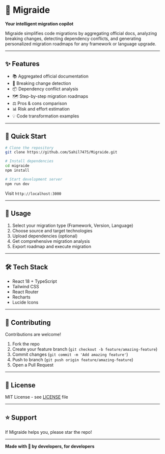 # 🚀 Migraide

**Your intelligent migration copilot**

Migraide simplifies code migrations by aggregating official docs, analyzing breaking changes, detecting dependency conflicts, and generating personalized migration roadmaps for any framework or language upgrade.

---

## ✨ Features

- 📚 Aggregated official documentation
- 🔴 Breaking change detection
- 📦 Dependency conflict analysis
- 🗺️ Step-by-step migration roadmaps
- ⚖️ Pros & cons comparison
- 📊 Risk and effort estimation
- 💡 Code transformation examples

---

## 🚀 Quick Start
```bash
# Clone the repository
git clone https://github.com/Sahil7475/Migraide.git

# Install dependencies
cd migraide
npm install

# Start development server
npm run dev
```

Visit `http://localhost:3000`

---

## 📖 Usage

1. Select your migration type (Framework, Version, Language)
2. Choose source and target technologies
3. Upload dependencies (optional)
4. Get comprehensive migration analysis
5. Export roadmap and execute migration

---

## 🛠️ Tech Stack

- React 18 + TypeScript
- Tailwind CSS
- React Router
- Recharts
- Lucide Icons

---

## 🤝 Contributing

Contributions are welcome! 

1. Fork the repo
2. Create your feature branch (`git checkout -b feature/amazing-feature`)
3. Commit changes (`git commit -m 'Add amazing feature'`)
4. Push to branch (`git push origin feature/amazing-feature`)
5. Open a Pull Request

---

## 📄 License

MIT License - see [LICENSE](LICENSE) file

---

## ⭐ Support

If Migraide helps you, please star the repo!

---

**Made with 💙 by developers, for developers**
